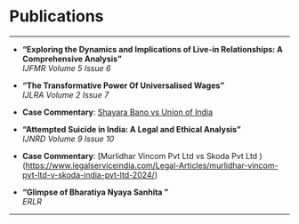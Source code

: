 # Publications  

---

- **“Exploring the Dynamics and Implications of Live-in Relationships: A Comprehensive Analysis”**  
  *IJFMR Volume 5 Issue 6*  

- **“The Transformative Power Of Universalised Wages”**  
  *IJLRA Volume 2 Issue 7*  

- **Case Commentary**: [Shayara Bano vs Union of India](https://www.legalserviceindia.com/legal/article-18518-shayara-bano-vs-union-of-india-landmark-case-on-triple-talaq-and-women-s-rights-in-india.html)  

- **“Attempted Suicide in India: A Legal and Ethical Analysis”**  
  *IJNRD Volume 9 Issue 10*

- **Case Commentary**: [Murlidhar Vincom Pvt Ltd vs Skoda Pvt Ltd )(https://www.legalserviceindia.com/Legal-Articles/murlidhar-vincom-pvt-ltd-v-skoda-india-pvt-ltd-2024/)

- **“Glimpse of Bharatiya Nyaya Sanhita ”**  
  *ERLR*




  
---
